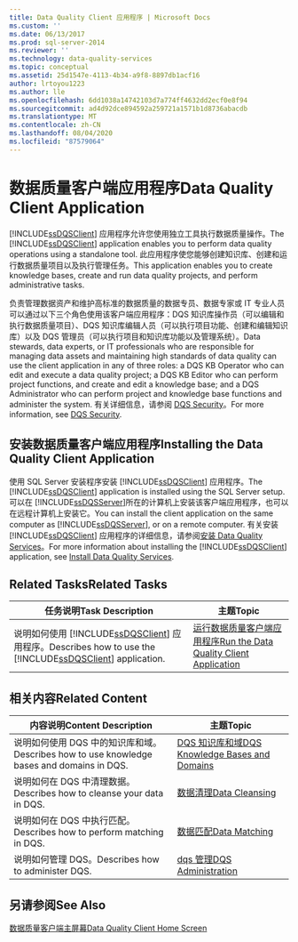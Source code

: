 ```yaml
---
title: Data Quality Client 应用程序 | Microsoft Docs
ms.custom: ''
ms.date: 06/13/2017
ms.prod: sql-server-2014
ms.reviewer: ''
ms.technology: data-quality-services
ms.topic: conceptual
ms.assetid: 25d1547e-4113-4b34-a9f8-8897db1acf16
author: lrtoyou1223
ms.author: lle
ms.openlocfilehash: 6dd1038a14742103d7a774ff4632dd2ecf0e8f94
ms.sourcegitcommit: ad4d92dce894592a259721a1571b1d8736abacdb
ms.translationtype: MT
ms.contentlocale: zh-CN
ms.lasthandoff: 08/04/2020
ms.locfileid: "87579064"
---
```

# <a name="data-quality-client-application"></a><span data-ttu-id="b2ef0-102">数据质量客户端应用程序</span><span class="sxs-lookup"><span data-stu-id="b2ef0-102">Data Quality Client Application</span></span>
  <span data-ttu-id="b2ef0-103">[!INCLUDE[ssDQSClient](../includes/ssdqsclient-md.md)] 应用程序允许您使用独立工具执行数据质量操作。</span><span class="sxs-lookup"><span data-stu-id="b2ef0-103">The [!INCLUDE[ssDQSClient](../includes/ssdqsclient-md.md)] application enables you to perform data quality operations using a standalone tool.</span></span> <span data-ttu-id="b2ef0-104">此应用程序使您能够创建知识库、创建和运行数据质量项目以及执行管理任务。</span><span class="sxs-lookup"><span data-stu-id="b2ef0-104">This application enables you to create knowledge bases, create and run data quality projects, and perform administrative tasks.</span></span>  
  
 <span data-ttu-id="b2ef0-105">负责管理数据资产和维护高标准的数据质量的数据专员、数据专家或 IT 专业人员可以通过以下三个角色使用该客户端应用程序：DQS 知识库操作员（可以编辑和执行数据质量项目）、DQS 知识库编辑人员（可以执行项目功能、创建和编辑知识库）以及 DQS 管理员（可以执行项目和知识库功能以及管理系统）。</span><span class="sxs-lookup"><span data-stu-id="b2ef0-105">Data stewards, data experts, or IT professionals who are responsible for managing data assets and maintaining high standards of data quality can use the client application in any of three roles: a DQS KB Operator who can edit and execute a data quality project; a DQS KB Editor who can perform project functions, and create and edit a knowledge base; and a DQS Administrator who can perform project and knowledge base functions and administer the system.</span></span> <span data-ttu-id="b2ef0-106">有关详细信息，请参阅 [DQS Security](../../2014/data-quality-services/dqs-security.md)。</span><span class="sxs-lookup"><span data-stu-id="b2ef0-106">For more information, see [DQS Security](../../2014/data-quality-services/dqs-security.md).</span></span>  
  
## <a name="installing-the-data-quality-client-application"></a><span data-ttu-id="b2ef0-107">安装数据质量客户端应用程序</span><span class="sxs-lookup"><span data-stu-id="b2ef0-107">Installing the Data Quality Client Application</span></span>  
 <span data-ttu-id="b2ef0-108">使用 SQL Server 安装程序安装 [!INCLUDE[ssDQSClient](../includes/ssdqsclient-md.md)] 应用程序。</span><span class="sxs-lookup"><span data-stu-id="b2ef0-108">The [!INCLUDE[ssDQSClient](../includes/ssdqsclient-md.md)] application is installed using the SQL Server setup.</span></span> <span data-ttu-id="b2ef0-109">可以在 [!INCLUDE[ssDQSServer](../includes/ssdqsserver-md.md)]所在的计算机上安装该客户端应用程序，也可以在远程计算机上安装它。</span><span class="sxs-lookup"><span data-stu-id="b2ef0-109">You can install the client application on the same computer as [!INCLUDE[ssDQSServer](../includes/ssdqsserver-md.md)], or on a remote computer.</span></span> <span data-ttu-id="b2ef0-110">有关安装 [!INCLUDE[ssDQSClient](../includes/ssdqsclient-md.md)] 应用程序的详细信息，请参阅[安装 Data Quality Services](install-windows/install-data-quality-services.md)。</span><span class="sxs-lookup"><span data-stu-id="b2ef0-110">For more information about installing the [!INCLUDE[ssDQSClient](../includes/ssdqsclient-md.md)] application, see [Install Data Quality Services](install-windows/install-data-quality-services.md).</span></span>  
  
## <a name="related-tasks"></a><span data-ttu-id="b2ef0-111">Related Tasks</span><span class="sxs-lookup"><span data-stu-id="b2ef0-111">Related Tasks</span></span>  
  
|<span data-ttu-id="b2ef0-112">任务说明</span><span class="sxs-lookup"><span data-stu-id="b2ef0-112">Task Description</span></span>|<span data-ttu-id="b2ef0-113">主题</span><span class="sxs-lookup"><span data-stu-id="b2ef0-113">Topic</span></span>|  
|----------------------|-----------|  
|<span data-ttu-id="b2ef0-114">说明如何使用 [!INCLUDE[ssDQSClient](../includes/ssdqsclient-md.md)] 应用程序。</span><span class="sxs-lookup"><span data-stu-id="b2ef0-114">Describes how to use the [!INCLUDE[ssDQSClient](../includes/ssdqsclient-md.md)] application.</span></span>|[<span data-ttu-id="b2ef0-115">运行数据质量客户端应用程序</span><span class="sxs-lookup"><span data-stu-id="b2ef0-115">Run the Data Quality Client Application</span></span>](../../2014/data-quality-services/run-the-data-quality-client-application.md)|  
  
## <a name="related-content"></a><span data-ttu-id="b2ef0-116">相关内容</span><span class="sxs-lookup"><span data-stu-id="b2ef0-116">Related Content</span></span>  
  
|<span data-ttu-id="b2ef0-117">内容说明</span><span class="sxs-lookup"><span data-stu-id="b2ef0-117">Content Description</span></span>|<span data-ttu-id="b2ef0-118">主题</span><span class="sxs-lookup"><span data-stu-id="b2ef0-118">Topic</span></span>|  
|-------------------------|-----------|  
|<span data-ttu-id="b2ef0-119">说明如何使用 DQS 中的知识库和域。</span><span class="sxs-lookup"><span data-stu-id="b2ef0-119">Describes how to use knowledge bases and domains in DQS.</span></span>|[<span data-ttu-id="b2ef0-120">DQS 知识库和域</span><span class="sxs-lookup"><span data-stu-id="b2ef0-120">DQS Knowledge Bases and Domains</span></span>](../../2014/data-quality-services/dqs-knowledge-bases-and-domains.md)|  
|<span data-ttu-id="b2ef0-121">说明如何在 DQS 中清理数据。</span><span class="sxs-lookup"><span data-stu-id="b2ef0-121">Describes how to cleanse your data in DQS.</span></span>|[<span data-ttu-id="b2ef0-122">数据清理</span><span class="sxs-lookup"><span data-stu-id="b2ef0-122">Data Cleansing</span></span>](../../2014/data-quality-services/data-cleansing.md)|  
|<span data-ttu-id="b2ef0-123">说明如何在 DQS 中执行匹配。</span><span class="sxs-lookup"><span data-stu-id="b2ef0-123">Describes how to perform matching in DQS.</span></span>|[<span data-ttu-id="b2ef0-124">数据匹配</span><span class="sxs-lookup"><span data-stu-id="b2ef0-124">Data Matching</span></span>](../../2014/data-quality-services/data-matching.md)|  
|<span data-ttu-id="b2ef0-125">说明如何管理 DQS。</span><span class="sxs-lookup"><span data-stu-id="b2ef0-125">Describes how to administer DQS.</span></span>|[<span data-ttu-id="b2ef0-126">dqs 管理</span><span class="sxs-lookup"><span data-stu-id="b2ef0-126">DQS Administration</span></span>](../../2014/data-quality-services/dqs-administration.md)|  
  
## <a name="see-also"></a><span data-ttu-id="b2ef0-127">另请参阅</span><span class="sxs-lookup"><span data-stu-id="b2ef0-127">See Also</span></span>  
 [<span data-ttu-id="b2ef0-128">数据质量客户端主屏幕</span><span class="sxs-lookup"><span data-stu-id="b2ef0-128">Data Quality Client Home Screen</span></span>](../../2014/data-quality-services/data-quality-client-home-screen.md)  
  
  
